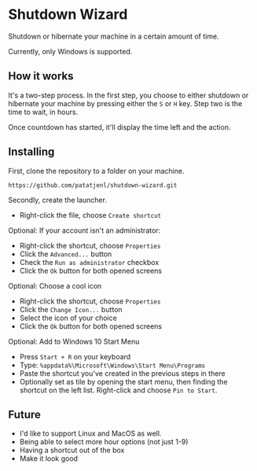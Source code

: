 # Shutdown Wizard

Shutdown or hibernate your machine in a certain amount of time.

Currently, only Windows is supported.


## How it works

It's a two-step process. In the first step, you choose to either shutdown or hibernate your machine by pressing either the `S` or `H` key. Step two is the time to wait, in hours.

Once countdown has started, it'll display the time left and the action.


## Installing

First, clone the repository to a folder on your machine.
```
https://github.com/patatjenl/shutdown-wizard.git
```

Secondly, create the launcher.
- Right-click the file, choose `Create shortcut`

Optional: If your account isn't an administrator:
- Right-click the shortcut, choose `Properties`
- Click the `Advanced...` button
- Check the `Run as administrator` checkbox
- Click the `Ok` button for both opened screens

Optional: Choose a cool icon
- Right-click the shortcut, choose `Properties`
- Click the `Change Icon...` button
- Select the icon of your choice
- Click the `Ok` button for both opened screens

Optional: Add to Windows 10 Start Menu
- Press `Start + R` on your keyboard
- Type: `%appdata%\Microsoft\Windows\Start Menu\Programs`
- Paste the shortcut you've created in the previous steps in there
- Optionally set as tile by opening the start menu, then finding the shortcut on the left list. Right-click and choose `Pin to Start`.


## Future

- I'd like to support Linux and MacOS as well.
- Being able to select more hour options (not just 1-9)
- Having a shortcut out of the box
- Make it look good
